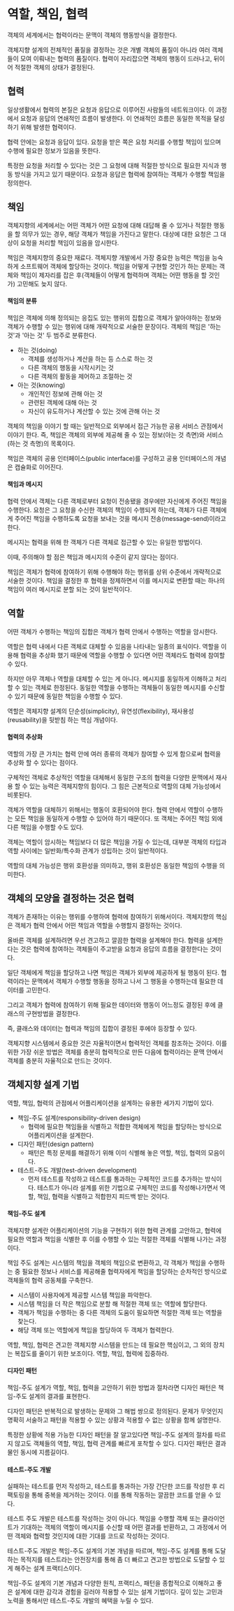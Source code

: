 # 역할, 책임, 협력
객체의 세계에서는 협력이라는 문맥이 객체의 행동방식을 결정한다.

객체지향 설계의 전체적인 품질을 결정하는 것은 개별 객체의 품질이 아니라 여러 객체들이 모여 이뤄내는 협력의 품질이다. 협력이 자리잡으면 객체의 행동이 드러나고, 뒤이어 적절한 객체의 상태가 결정된다.

## 협력
일상생활에서 협력의 본질은 요청과 응답으로 이루어진 사람들의 네트워크이다. 이 과정에서 요청과 응답의 연쇄적인 흐름이 발생한다.
이 연쇄적인 흐름은 동일한 목적을 달성하기 위해 발생한 협력이다. 

협력 안에는 요청과 응답이 있다. 요청을 받은 쪽은 요청 처리를 수행할 책임이 있으며 수행에 필요한 정보가 있음을 뜻한다.

특정한 요청을 처리할 수 있다는 것은 그 요청에 대해 적절한 방식으로 필요한 지식과 행동 방식을 가지고 있기 때문이다.
요청과 응답은 협력에 참여하는 객체가 수행할 책임을 정의한다.

## 책임
객체지향의 세계에서는 어떤 객체가 어떤 요청에 대해 대답해 줄 수 있거나 적절한 행동을 할 의무가 있는 경우, 해당 객체가 책임을 가진다고 말한다.
대상에 대한 요청은 그 대상이 요청을 처리할 책임이 있음을 암시한다.

책임은 객체지향의 중요한 재료다. 객체지향 개발에서 가장 중요한 능력은 책임을 능숙하게 소프트웨어 객체에 할당하는 것이다. 
책임을 어떻게 구현할 것인가 하는 문제는 객체와 책임이 제자리를 잡은 후(객체들이 어떻게 협력하며 객체는 어떤 행동을 할 것인가) 고민해도 늦지 않다.

#### 책임의 분류
책임은 객체에 의해 정의되는 응집도 있는 행위의 집합으로 객체가 알아야하는 정보와 객체가 수행할 수 있는 행위에 대해 개략적으로 서술한 문장이다.
객체의 책임은 '하는 것'과 '아는 것' 두 범주로 분류한다.

* 하는 것(doing)
  * 객체를 생성하거나 계산을 하는 등 스스로 하는 것
  * 다른 객체의 행동을 시작시키는 것
  * 다른 객체의 활동을 제어하고 조절하는 것
* 아는 것(knowing)
  * 개인적인 정보에 관해 아는 것
  * 관련된 객체에 대해 아는 것
  * 자신이 유도하거나 계산할 수 있는 것에 관해 아는 것

객체의 책임을 이야기 할 때는 일반적으로 외부에서 접근 가능한 공용 서비스 관점에서 이야기 한다. 즉, 책임은 객체의 외부에 제공해 줄 수 있는 정보(아는 것 측면)와 서비스(하는 것 측명)의 목록이다.

책임은 객체의 공용 인터페이스(public interface)를 구성하고 공용 인터페이스의 개념은 캡슐화로 이어진다.

#### 책임과 메시지
협력 안에서 객체는 다른 객체로부터 요청이 전송됐을 경우에만 자신에게 주어진 책임을 수행한다.
요청은 그 요청을 수신한 객체의 책임이 수행되게 하는데, 객체가 다른 객체에게 주어진 책임을 수행하도록 요청을 보내는 것을 메시지 전송(message-send)이라고 한다.

메시지는 협력을 위해 한 객체가 다른 객체로 접근할 수 있는 유일한 방법이다.

이때, 주의해야 할 점은 책임과 메시지의 수준이 같지 않다는 점이다. 

책임은 객체가 협력에 참여하기 위해 수행해야 하는 행위를 상위 수준에서 개략적으로 서술한 것이다. 
책임을 결정한 후 협력을 정제하면서 이를 메시지로 변환할 때는 하나의 책임이 여러 메시지로 분할 되는 것이 일반적이다.

## 역할
어떤 객체가 수행하는 책임의 집합은 객체가 협력 안에서 수행하는 역할을 암시한다.

역할은 협력 내에서 다른 객체로 대체할 수 있음을 나타내는 일종의 표식이다. 역할을 이용해 협력을 추상화 했기 때문에 역할을 수행할 수 있다면 어떤 객체라도 협력에 참여할 수 있다.

하지만 아무 객체나 역할을 대체할 수 있는 게 아니다. 메시지를 동일하게 이해하고 처리할 수 있는 객체로 한정된다.
동일한 역할을 수행하는 객체들이 동일한 메시지를 수신할 수 있기 때문에 동일한 책임을 수행할 수 있다.

역할은 객체지향 설계의 단순성(simplicity), 유연성(flexibility), 재사용성(reusability)을 뒷받침 하는 핵심 개념이다. 

#### 협력의 추상화
역할의 가장 큰 가치는 협력 안에 여러 종류의 객체가 참여할 수 있게 함으로써 협력을 추상화 할 수 있다는 점이다.

구체적인 객체로 추상적인 역할을 대체해서 동일한 구조의 협력을 다양한 문맥에서 재사용 할 수 있는 능력은 객체지향의 힘이다. 
그 힘은 근본적으로 역할의 대체 가능성에서 비롯된다.

객체가 역할을 대체하기 위해서는 행동이 호환되어야 한다. 협력 안에서 역할이 수행하는 모든 책임을 동일하게 수행할 수 있어야 하기 때문이다.
또 객체는 주어진 책임 외에 다른 책임을 수행할 수도 있다. 

객체는 역할이 암시하는 책임보다 더 많은 책임을 가질 수 있는데, 대부분 객체의 타입과 역할 사이에는 일반화/특수화 관계가 성립하는 것이 일반적이다.

역할의 대체 가능성은 행위 호환성을 의미하고, 행위 호환성은 동일한 책임의 수행을 의미한다.

## 객체의 모양을 결정하는 것은 협력
객체가 존재하는 이유는 행위를 수행하여 협력에 참여하기 위해서이다. 객체지향의 핵심은 객체가 협력 안에서 어떤 책임과 역할을 수행할지 결정하는 것이다.

올바른 객체를 설계하려면 우선 견고하고 깔끔한 협력을 설계해야 한다. 협력을 설계한다는 것은 협력에 참여하는 객체들이 주고받을 요청과 응답의 흐름을 결정한다는 것이다.

일단 객체에게 책임을 할당하고 나면 책임은 객체가 외부에 제공하게 될 행동이 된다. 협력이라는 문맥에서 객체가 수행할 행동을 정하고 나서 그 행동을 수행하는데 필요한 데이터를 고민한다.

그리고 객체가 협력에 참여하기 위해 필요한 데이터와 행동이 어느정도 결정된 후에 클래스의 구현방법을 결정한다. 

즉, 클래스와 데이터는 협력과 책임의 집합이 결정된 후에야 등장할 수 있다.

객체지향 시스템에서 중요한 것은 자율적이면서 협력적인 객체를 참조하는 것이다. 이를 위한 가장 쉬운 방법은 객체를 충분히 협력적으로 만든 다음에 협력이라는 문맥 안에서 객체를 충분히 자율적으로 만드는 것이다. 

## 객체지향 설계 기법
역할, 책임, 협력의 관점에서 어플리케이션을 설계하는 유용한 세가지 기법이 있다.

* 책임-주도 설계(responsibility-driven design)
  * 협력에 필요한 책임들을 식별하고 적합한 객체에게 책임을 할당하는 방식으로 어플리케이션을 설계한다.
* 디자인 패턴(design pattern)
  * 패턴은 특정 문제를 해결하기 위해 이미 식별해 놓은 역할, 책임, 협력의 모음이다.
* 테스트-주도 개발(test-driven development)
  * 먼저 테스트를 작성하고 테스트를 통과하는 구체적인 코드를 추가하는 방식이다. 테스트가 아니라 설계를 위한 기법으로 구체적인 코드를 작성해나가면서 역할, 책임, 협력을 식별하고 적합한지 피드백 받는 것이다.

#### 책임-주도 설계
객체지향 설계란 어플리케이션의 기능을 구현하기 위한 협력 관계를 고안하고, 협력에 필요한 역할과 책임을 식별한 후 이를 수행할 수 있는 적절한 객체를 식별해 나가는 과정이다.

책임 주도 설계는 시스템의 책임을 객체의 책임으로 변환하고, 각 객체가 책임을 수행하는 중 필요한 정보나 서비스를 제공해줄 협력자에게 책임을 할당하는 순차적인 방식으로 객체들의 협력 공동체를 구축한다.

* 시스템이 사용자에게 제공할 시스템 책임을 파악한다.
* 시스템 책임을 더 작은 책임으로 분할 해 적절한 객체 또는 역할에 할당한다.
* 객체가 책임을 수행하는 중 다른 객체의 도움이 필요하면 적절한 객체 또는 역할을 찾는다.
* 해당 객체 또는 역할에게 책임을 할당하여 두 객체가 협력한다.

역할, 책임, 협력은 견고한 객체지향 시스템을 만드는 데 필요한 핵심이고, 그 외의 장치는 복잡도를 줄이기 위한 보조이다. 역할, 책임, 협력에 집중하라.

#### 디자인 패턴
책임-주도 설계가 역할, 책임, 협력을 고안하기 위한 방법과 절차라면 디자인 패턴은 책임-주도 설계의 결과를 표현한다.

디자인 패턴은 반복적으로 발생하는 문제와 그 해법 쌍으로 정의된다. 문제가 무엇인지 명확히 서술하고 패턴을 적용할 수 있는 상황과 적용할 수 없는 상황을 함께 설명한다.

특정한 상황에 적용 가능한 디자인 패턴을 잘 알고있다면 책임-주도 설계의 절차를 따르지 않고도 객체들의 역할, 책임, 협력 관계를 빠르게 포착할 수 있다.
디자인 패턴은 결과물인 동시에 지름길이다.

#### 테스트-주도 개발
실패하는 테스트를 먼저 작성하고, 테스트를 통과하는 가장 간단한 코드를 작성한 후 리팩토링을 통해 중복을 제거하는 것이다. 이를 통해 작동하는 깔끔한 코드를 얻을 수 있다.

테스트 주도 개발은 테스트를 작성하는 것이 아니다. 
책임을 수행할 객체 또는 클라이언트가 기대하는 객체의 역할이 메시지를 수신할 때 어떤 결과를 반환하고, 그 과정에서 어떤 객체와 협력할 것인지에 대한 기대를 코드로 작성하는 것이다.

테스트-주도 개발은 책임-주도 설계의 기본 개념을 따르며, 책임-주도 설계를 통해 도달하는 목적지를 테스트라는 안전장치를 통해 좀 더 빠르고 견고한 방법으로 도달할 수 있게 해주는 설계 프랙티스이다.

책임-주도 설계의 기본 개념과 다양한 원칙, 프랙티스, 패턴을 종합적으로 이해하고 좋은 설계에 대한 감각과 경험을 길러야 적용할 수 있는 설계 기법이다. 깊이 있는 고민과 노력을 통해서만 테스트-주도 개발의 혜택을 누릴 수 있다.
